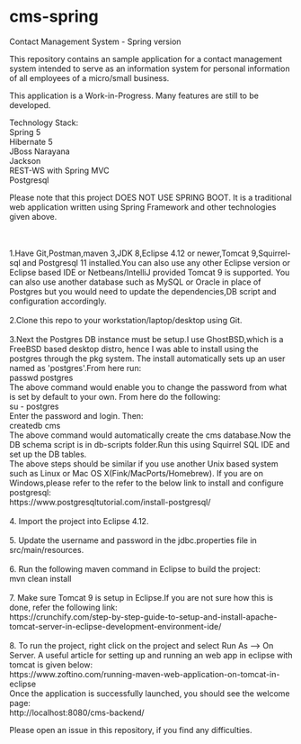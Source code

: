 # cms-spring
Contact Management System - Spring version

This repository contains an sample application for a contact management system intended to serve as an information system for personal information of all 
employees of a micro/small business.

<p>This application is a Work-in-Progress. Many features are still to be developed. </p>

<p>Technology Stack:
 <br> 
Spring 5
<br>  
Hibernate 5
  <br>
JBoss Narayana 
  <br>
Jackson
  <br>
REST-WS with Spring MVC
  <br>
Postgresql
 </p>

<p>
Please note that this project DOES NOT USE SPRING BOOT. It is a traditional web application written using Spring Framework and other technologies given above.
</p>

<p>
<br>	
<br>	
1.Have Git,Postman,maven 3,JDK 8,Eclipse 4.12 or newer,Tomcat 9,Squirrel-sql and Postgresql 11 installed.You can also use any other Eclipse version or Eclipse based IDE or Netbeans/IntelliJ provided Tomcat 9 is supported.
  You can also use another database such as MySQL or Oracle in place of Postgres but you would need to update the dependencies,DB script and configuration accordingly.
<br>	
<br> 
2.Clone this repo to your workstation/laptop/desktop using Git.
<br>	
<br> 
3.Next the Postgres DB instance must be setup.I use GhostBSD,which is a FreeBSD based desktop distro, hence I was able to    install using the postgres through the pkg system. The install automatically sets up an user
 named as 'postgres'.From here run:
<br>	
   passwd postgres
<br>	
   The above command would enable you to change the password from what is set by default to your own. From here do the following:
<br>
  su - postgres
<br>
Enter the password and login. Then:
<br>	
  createdb cms
<br>	
The above command would automatically create the cms database.Now the DB schema script is in db-scripts folder.Run this using Squirrel SQL IDE and set up the DB tables.
<br>     
The above steps should be similar if you use another Unix based system such as Linux or Mac OS X(Fink/MacPorts/Homebrew). If you are on Windows,please refer to the refer to the below link to install and configure postgresql:
 <br>    
     https://www.postgresqltutorial.com/install-postgresql/
<br>
<br> 
4. Import the project into Eclipse 4.12.
<br> 
<br>	
5. Update the username and password in the jdbc.properties file in src/main/resources.
<br> 
<br> 
6. Run the following maven command in Eclipse to build the project:
<br>
     mvn clean install
<br>     
<br> 
7. Make sure Tomcat 9 is setup in Eclipse.If you are not sure how this is done, refer the following link:
<br> 
   https://crunchify.com/step-by-step-guide-to-setup-and-install-apache-tomcat-server-in-eclipse-development-environment-ide/  <br> 
<br> 
8. To run the project, right click on the project and select Run As --> On Server. A useful article for setting up and running an web app in eclipse with tomcat is given below:
<br> 	
	https://www.zoftino.com/running-maven-web-application-on-tomcat-in-eclipse
<br> 	
	Once the application is successfully launched, you should see the welcome page:
<br> 
	http://localhost:8080/cms-backend/ 
</p>

<p>
	 Please open an issue in this repository, if you find any difficulties.
</p>
